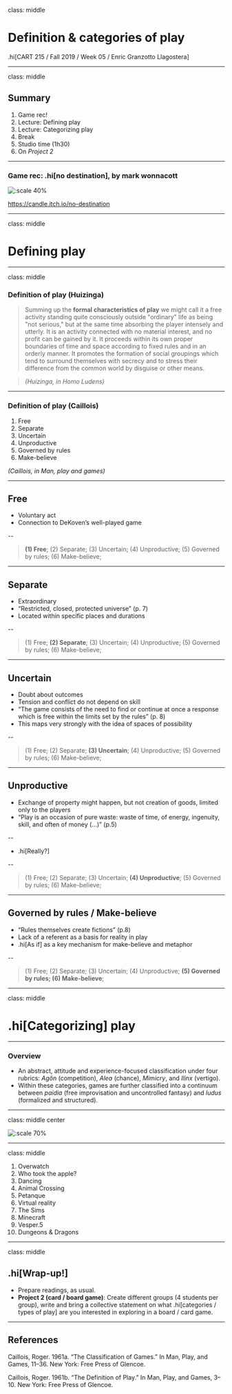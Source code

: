 class: middle

# Definition & categories of play

.hi[CART 215 / Fall 2019 / Week 05 / Enric Granzotto Llagostera]

---

class: middle

## Summary

1. Game rec!
2. Lecture: Defining play
3. Lecture: Categorizing play
4. Break
5. Studio time (1h30)
6. On _Project 2_

---

### Game rec: .hi[no destination], by mark wonnacott

![:scale 40%](../images/2019-10-01-07-58-51.png)

<https://candle.itch.io/no-destination>

---

class: middle

# Defining play

---
class: middle

### Definition of play (Huizinga)

> Summing up the **formal characteristics of play** we might call it a free activity standing quite consciously outside "ordinary" life as being "not serious," but at the same time absorbing the player intensely and utterly. It is an activity connected with no material interest, and no profit can be gained by it. It proceeds within its own proper boundaries of time and space according to fixed rules and in an orderly manner. It promotes the formation of social groupings which tend to surround themselves with secrecy and to stress their difference from the common world by disguise or other means. 

> _(Huizinga, in Homo Ludens)_

---

### Definition of play (Caillois)

1. Free
2. Separate
3. Uncertain
4. Unproductive
5. Governed by rules
6. Make-believe

_(Caillois, in Man, play and games)_

---

## Free

- Voluntary act
- Connection to DeKoven’s well-played game

--

> **(1) Free**; (2) Separate; (3) Uncertain; (4) Unproductive; (5) Governed by rules; (6) Make-believe;

---

## Separate

- Extraordinary
- “Restricted, closed, protected universe” (p. 7)
- Located within specific places and durations

--

> (1) Free; **(2) Separate**; (3) Uncertain; (4) Unproductive; (5) Governed by rules; (6) Make-believe;

---

## Uncertain

- Doubt about outcomes
- Tension and conflict do not depend on skill
- “The game consists of the need to find or continue at once a response which is free within the limits set by the rules” (p. 8)
- This maps very strongly with the idea of spaces of possibility

--

> (1) Free; (2) Separate; **(3) Uncertain**; (4) Unproductive; (5) Governed by rules; (6) Make-believe;

---

## Unproductive

- Exchange of property might happen, but not creation of goods, limited only to the players
- “Play is an occasion of pure waste: waste of time, of energy, ingenuity, skill, and often of money (...)”  (p.5)

--
- .hi[Really?]

--

> (1) Free; (2) Separate; (3) Uncertain; **(4) Unproductive**; (5) Governed by rules; (6) Make-believe;

---

## Governed by rules / Make-believe

- “Rules themselves create fictions” (p.8)
- Lack of a referent as a basis for reality in play
- .hi[As if] as a key mechanism for make-believe and metaphor

--

> (1) Free; (2) Separate; (3) Uncertain; (4) Unproductive; **(5) Governed by rules; (6) Make-believe**;

---
class: middle

# .hi[Categorizing] play

---

### Overview

- An abstract, attitude and experience-focused classification under four rubrics:  _Agôn_ (competition), _Alea_ (chance), _Mimicry_, and _Ilinx_ (vertigo).
- Within these categories, games are further classified into a continuum between _paidia_ (free improvisation and uncontrolled fantasy) and _ludus_ (formalized and structured).

---
class: middle center

![:scale 70%](../images/2019-09-30-12-14-10.png)

---
class: middle

1. Overwatch
2. Who took the apple?
3. Dancing
4. Animal Crossing
5. Petanque
6. Virtual reality
7. The Sims
8.  Minecraft
9.  Vesper.5
10. Dungeons & Dragons

---
class: middle

## .hi[Wrap-up!]

- Prepare readings, as usual.
- **Project 2 (card / board game)**: Create different groups (4 students per group), write and bring a collective statement on what .hi[categories / types of play] are you interested in exploring in a board / card game.

---
## References

Caillois, Roger. 1961a. “The Classification of Games.” In Man, Play, and Games, 11–36. New York: Free Press of Glencoe.

Caillois, Roger. 1961b. “The Definition of Play.” In Man, Play, and Games, 3–10. New York: Free Press of Glencoe.
